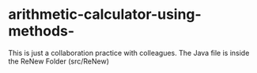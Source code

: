 # arithmetic-calculator-using-methods-
This is just a collaboration practice with colleagues.
The Java file is inside the ReNew Folder (src/ReNew)
